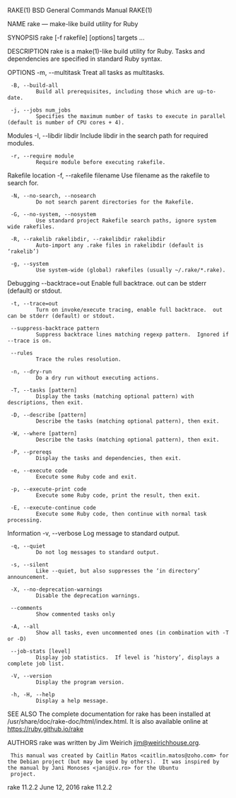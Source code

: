 RAKE(1)                                                                                  BSD General Commands Manual                                                                                  RAKE(1)

NAME
     rake — make-like build utility for Ruby

SYNOPSIS
     rake [-f rakefile] [options] targets ...

DESCRIPTION
     rake is a make(1)-like build utility for Ruby.  Tasks and dependencies are specified in standard Ruby syntax.

OPTIONS
     -m, --multitask
             Treat all tasks as multitasks.

     -B, --build-all
             Build all prerequisites, including those which are up-to-date.

     -j, --jobs num_jobs
             Specifies the maximum number of tasks to execute in parallel (default is number of CPU cores + 4).

   Modules
     -I, --libdir libdir
             Include libdir in the search path for required modules.

     -r, --require module
             Require module before executing rakefile.

   Rakefile location
     -f, --rakefile filename
             Use filename as the rakefile to search for.

     -N, --no-search, --nosearch
             Do not search parent directories for the Rakefile.

     -G, --no-system, --nosystem
             Use standard project Rakefile search paths, ignore system wide rakefiles.

     -R, --rakelib rakelibdir, --rakelibdir rakelibdir
             Auto-import any .rake files in rakelibdir (default is ‘rakelib’)

     -g, --system
             Use system-wide (global) rakefiles (usually ~/.rake/*.rake).

   Debugging
     --backtrace=out
             Enable full backtrace.  out can be stderr (default) or stdout.

     -t, --trace=out
             Turn on invoke/execute tracing, enable full backtrace.  out can be stderr (default) or stdout.

     --suppress-backtrace pattern
             Suppress backtrace lines matching regexp pattern.  Ignored if --trace is on.

     --rules
             Trace the rules resolution.

     -n, --dry-run
             Do a dry run without executing actions.

     -T, --tasks [pattern]
             Display the tasks (matching optional pattern) with descriptions, then exit.

     -D, --describe [pattern]
             Describe the tasks (matching optional pattern), then exit.

     -W, --where [pattern]
             Describe the tasks (matching optional pattern), then exit.

     -P, --prereqs
             Display the tasks and dependencies, then exit.

     -e, --execute code
             Execute some Ruby code and exit.

     -p, --execute-print code
             Execute some Ruby code, print the result, then exit.

     -E, --execute-continue code
             Execute some Ruby code, then continue with normal task processing.

   Information
     -v, --verbose
             Log message to standard output.

     -q, --quiet
             Do not log messages to standard output.

     -s, --silent
             Like --quiet, but also suppresses the ‘in directory’ announcement.

     -X, --no-deprecation-warnings
             Disable the deprecation warnings.

     --comments
             Show commented tasks only

     -A, --all
             Show all tasks, even uncommented ones (in combination with -T or -D)

     --job-stats [level]
             Display job statistics.  If level is ‘history’, displays a complete job list.

     -V, --version
             Display the program version.

     -h, -H, --help
             Display a help message.

SEE ALSO
     The complete documentation for rake has been installed at /usr/share/doc/rake-doc/html/index.html.  It is also available online at https://ruby.github.io/rake

AUTHORS
     rake was written by Jim Weirich <jim@weirichhouse.org>.

     This manual was created by Caitlin Matos <caitlin.matos@zoho.com> for the Debian project (but may be used by others).  It was inspired by the manual by Jani Monoses <jani@iv.ro> for the Ubuntu
     project.

rake 11.2.2                                                                                     June 12, 2016                                                                                     rake 11.2.2
